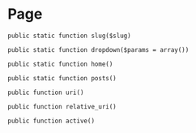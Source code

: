 # Page

`public static function slug($slug)`

`public static function dropdown($params = array())`

`public static function home()`

`public static function posts()`

`public function uri()`

`public function relative_uri()`

`public function active()`